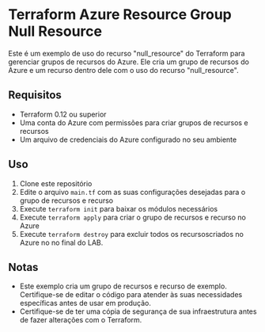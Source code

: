 # Terraform Azure Resource Group Null Resource

Este é um exemplo de uso do recurso "null_resource" do Terraform para gerenciar grupos de recursos do Azure. Ele cria um grupo de recursos do Azure e um recurso dentro dele com o uso do recurso "null_resource".

## Requisitos

- Terraform 0.12 ou superior
- Uma conta do Azure com permissões para criar grupos de recursos e recursos
- Um arquivo de credenciais do Azure configurado no seu ambiente

## Uso

1. Clone este repositório
2. Edite o arquivo `main.tf` com as suas configurações desejadas para o grupo de recursos e recurso
3. Execute `terraform init` para baixar os módulos necessários
4. Execute `terraform apply` para criar o grupo de recursos e recurso no Azure
5. Execute `terraform destroy` para excluir todos os recursoscriados no Azure no no final do LAB.

## Notas

- Este exemplo cria um grupo de recursos e recurso de exemplo. Certifique-se de editar o código para atender às suas necessidades específicas antes de usar em produção.
- Certifique-se de ter uma cópia de segurança de sua infraestrutura antes de fazer alterações com o Terraform.
